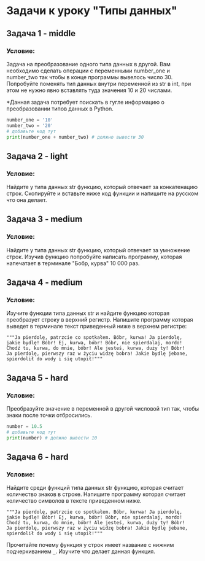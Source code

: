 # Задачи к уроку "Типы данных"
## Задача 1 - middle
### Условие:
Задача на преобразование одного типа данных в другой.
Вам необходимо сделать операции с переменными number_one и number_two так чтобы в конце программы вывелось число 30.
Попробуйте поменять тип данных внутри переменной из str в int, при этом не нужно явно вставлять туда значения 10 и 20 числами.

*Данная задача потребует поискать в гугле информацию о преобразовании типов данных в Python.
```python
number_one = '10'
number_two = '20'
# добавьте код тут
print(number_one + number_two) # должно вывести 30
```

## Задача 2 - light
### Условие:

Найдите у типа данных str функцию, который отвечает за конкатенацию строк.
Скопируйте и вставьте ниже код функции и напишите на русском что она делает.

## Задача 3 - medium
### Условие:

Найдите у типа данных str функцию, который отвечает за умножение строк.
Изучив функцию попробуйте написать программу, которая напечатает в терминале "Бобр, курва" 10 000 раз.

## Задача 4 - medium
### Условие:
Изучите функции типа данных str и найдите функцию которая преобразует строку в верхний регистр.
Напишите программу которая выведет в терминале текст приведенный ниже в верхнем регистре:
```text
"""Ja pierdolę, patrzcie co spotkałem. Bóbr, kurwa! Ja pierdolę, 
jakie bydlę! Bóbr! Ej, kurwa, bóbr! Bóbr, nie spierdalaj, mordo!
Chodź tu, kurwa, do mnie, bóbr! Ale jesteś, kurwa, duży ty! Bóbr!
Ja pierdolę, pierwszy raz w życiu widzę bobra! Jakie bydlę jebane,
spierdolił do wody i się utopił!"""
```

## Задача 5 - hard
### Условие:
Преобразуйте значение в переменной в другой числовой тип так, чтобы знаки после точки отбросились.
```python
number = 10.5
# добавьте код тут
print(number) # должно вывести 10
```

## Задача 6 - hard
### Условие:
Найдите среди функций типа данных str функцию, которая считает количество знаков в строке.
Напишите программу которая считает количество символов в тексте приведенном ниже.
```text
"""Ja pierdolę, patrzcie co spotkałem. Bóbr, kurwa! Ja pierdolę, 
jakie bydlę! Bóbr! Ej, kurwa, bóbr! Bóbr, nie spierdalaj, mordo!
Chodź tu, kurwa, do mnie, bóbr! Ale jesteś, kurwa, duży ty! Bóbr!
Ja pierdolę, pierwszy raz w życiu widzę bobra! Jakie bydlę jebane,
spierdolił do wody i się utopił!"""
```
Прочитайте почему функция у строк имеет название с нижним подчеркиванием `_`.
Изучите что делает данная функция.
